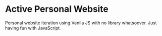 # Active Personal Website

Personal website iteration using Vanila JS with no library whatsoever.
Just having fun with JavaScript.
